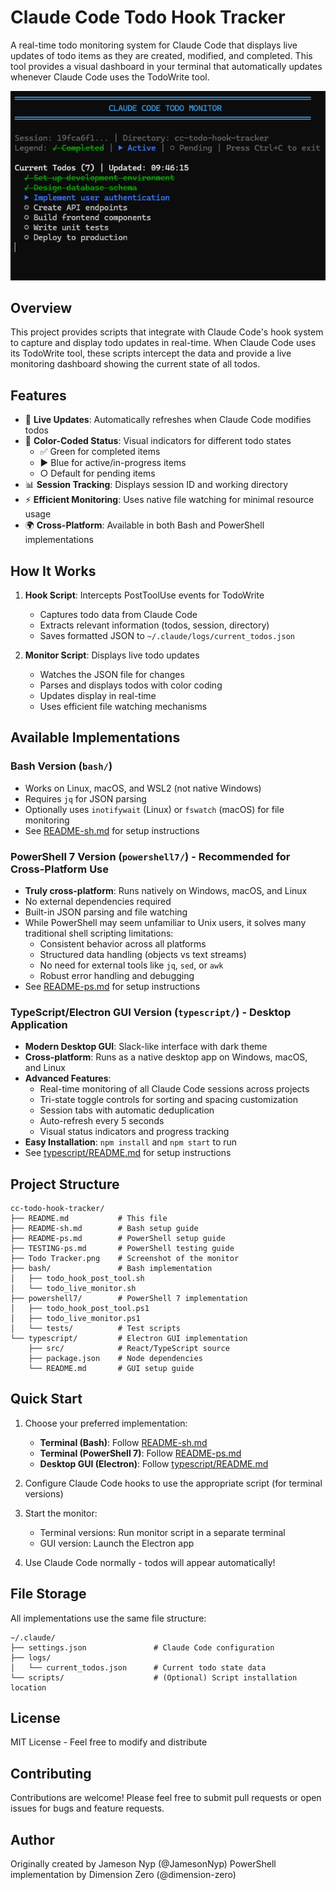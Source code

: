 # Claude Code Todo Hook Tracker

A real-time todo monitoring system for Claude Code that displays live updates of todo items as they are created, modified, and completed. This tool provides a visual dashboard in your terminal that automatically updates whenever Claude Code uses the TodoWrite tool.

![Claude Code Todo Tracker Live Monitor](Todo%20Tracker.png)

## Overview

This project provides scripts that integrate with Claude Code's hook system to capture and display todo updates in real-time. When Claude Code uses its TodoWrite tool, these scripts intercept the data and provide a live monitoring dashboard showing the current state of all todos.

## Features

- 🔄 **Live Updates**: Automatically refreshes when Claude Code modifies todos
- 🎨 **Color-Coded Status**: Visual indicators for different todo states
  - ✅ Green for completed items
  - ▶️ Blue for active/in-progress items  
  - ○ Default for pending items
- 📊 **Session Tracking**: Displays session ID and working directory
- ⚡ **Efficient Monitoring**: Uses native file watching for minimal resource usage
- 🌍 **Cross-Platform**: Available in both Bash and PowerShell implementations

## How It Works

1. **Hook Script**: Intercepts PostToolUse events for TodoWrite
   - Captures todo data from Claude Code
   - Extracts relevant information (todos, session, directory)
   - Saves formatted JSON to `~/.claude/logs/current_todos.json`

2. **Monitor Script**: Displays live todo updates
   - Watches the JSON file for changes
   - Parses and displays todos with color coding
   - Updates display in real-time
   - Uses efficient file watching mechanisms

## Available Implementations

### Bash Version (`bash/`)
- Works on Linux, macOS, and WSL2 (not native Windows)
- Requires `jq` for JSON parsing
- Optionally uses `inotifywait` (Linux) or `fswatch` (macOS) for file monitoring
- See [README-sh.md](README-sh.md) for setup instructions

### PowerShell 7 Version (`powershell7/`) - Recommended for Cross-Platform Use
- **Truly cross-platform**: Runs natively on Windows, macOS, and Linux
- No external dependencies required
- Built-in JSON parsing and file watching
- While PowerShell may seem unfamiliar to Unix users, it solves many traditional shell scripting limitations:
  - Consistent behavior across all platforms
  - Structured data handling (objects vs text streams)
  - No need for external tools like `jq`, `sed`, or `awk`
  - Robust error handling and debugging
- See [README-ps.md](README-ps.md) for setup instructions

### TypeScript/Electron GUI Version (`typescript/`) - Desktop Application
- **Modern Desktop GUI**: Slack-like interface with dark theme
- **Cross-platform**: Runs as a native desktop app on Windows, macOS, and Linux
- **Advanced Features**:
  - Real-time monitoring of all Claude Code sessions across projects
  - Tri-state toggle controls for sorting and spacing customization
  - Session tabs with automatic deduplication
  - Auto-refresh every 5 seconds
  - Visual status indicators and progress tracking
- **Easy Installation**: `npm install` and `npm start` to run
- See [typescript/README.md](typescript/README.md) for setup instructions

## Project Structure

```
cc-todo-hook-tracker/
├── README.md           # This file
├── README-sh.md        # Bash setup guide
├── README-ps.md        # PowerShell setup guide
├── TESTING-ps.md       # PowerShell testing guide
├── Todo Tracker.png    # Screenshot of the monitor
├── bash/               # Bash implementation
│   ├── todo_hook_post_tool.sh
│   └── todo_live_monitor.sh
├── powershell7/        # PowerShell 7 implementation
│   ├── todo_hook_post_tool.ps1
│   ├── todo_live_monitor.ps1
│   └── tests/          # Test scripts
└── typescript/         # Electron GUI implementation
    ├── src/            # React/TypeScript source
    ├── package.json    # Node dependencies
    └── README.md       # GUI setup guide
```

## Quick Start

1. Choose your preferred implementation:
   - **Terminal (Bash)**: Follow [README-sh.md](README-sh.md)
   - **Terminal (PowerShell 7)**: Follow [README-ps.md](README-ps.md)
   - **Desktop GUI (Electron)**: Follow [typescript/README.md](typescript/README.md)

2. Configure Claude Code hooks to use the appropriate script (for terminal versions)

3. Start the monitor:
   - Terminal versions: Run monitor script in a separate terminal
   - GUI version: Launch the Electron app

4. Use Claude Code normally - todos will appear automatically!

## File Storage

All implementations use the same file structure:
```
~/.claude/
├── settings.json               # Claude Code configuration
├── logs/
│   └── current_todos.json      # Current todo state data
└── scripts/                    # (Optional) Script installation location
```

## License

MIT License - Feel free to modify and distribute

## Contributing

Contributions are welcome! Please feel free to submit pull requests or open issues for bugs and feature requests.

## Author

Originally created by Jameson Nyp (@JamesonNyp)
PowerShell implementation by Dimension Zero (@dimension-zero)